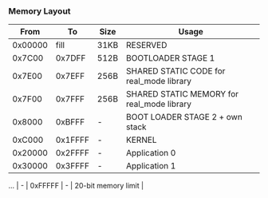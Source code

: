 ### Memory Layout

| From      | To        | Size      | Usage                                         |
|---------  |--------   |--------   |--------------------------------------------   |
| 0x00000   | fill      | 31KB      | RESERVED                                      |
| 0x7C00    | 0x7DFF    | 512B      | BOOTLOADER STAGE 1                            |
| 0x7E00    | 0x7EFF    | 256B      | SHARED STATIC CODE for real_mode library      |
| 0x7F00    | 0x7FFF    | 256B      | SHARED STATIC MEMORY for real_mode library    |
| 0x8000    | 0xBFFF    | -         | BOOT LOADER STAGE 2  + own stack              |
| 0xC000    | 0x1FFFF   | -         | KERNEL                                        |
| 0x20000   | 0x2FFFF   | -         | Application 0                                 |
| 0x30000   | 0x3FFFF   | -         | Application 1                                 |
...
| -         | 0xFFFFF   | -         | 20-bit memory limit                           |